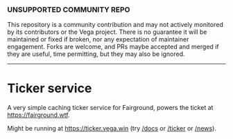 ### UNSUPPORTED COMMUNITY REPO

This repository is a community contribution and may not actively monitored by its contributors or the Vega project. There is no guarantee it will be maintained or fixed if broken, nor any expectation of maintainer engagement. Forks are welcome, and PRs maybe accepted and merged if they are useful, time permitting, but they may also be ignored.

----

# Ticker service

A very simple caching ticker service for Fairground, powers the ticket at https://fairground.wtf. 

Might be running at https://ticker.vega.win (try [/docs](https://ticker.vega.win/docs) or [/ticker](https://ticker.vega.win/ticker) or [/news](https://ticker.vega.win/news)).

